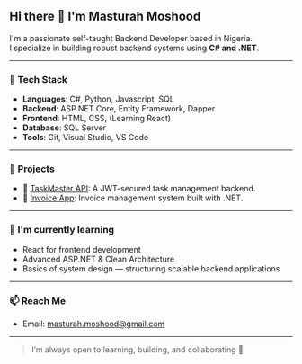 ## Hi there 👋 I'm Masturah Moshood

I'm a passionate self-taught Backend Developer based in Nigeria.  
I specialize in building robust backend systems using **C# and .NET**.

---

### 🚀 Tech Stack
- **Languages**: C#, Python, Javascript, SQL
- **Backend**: ASP.NET Core, Entity Framework, Dapper
- **Frontend**: HTML, CSS, (Learning React)
- **Database**: SQL Server
- **Tools**: Git, Visual Studio, VS Code

---

### 🔧 Projects
- 💼 [TaskMaster API](https://github.com/CodeWithMastu/TaskMaster-API): A JWT-secured task management backend.
- 🧾 [Invoice App](https://github.com/CodeWithMastu/InvoiceApp): Invoice management system built with .NET.

---

### 🌱 I'm currently learning
- React for frontend development
- Advanced ASP.NET & Clean Architecture
- Basics of system design — structuring scalable backend applications
---

### 📫 Reach Me
- Email: masturah.moshood@gmail.com  

---

> I’m always open to learning, building, and collaborating 🚀

<!--
**CodeWithMastu/CodeWithMastu** is a ✨ _special_ ✨ repository because its `README.md` (this file) appears on your GitHub profile.

Here are some ideas to get you started:

- 🔭 I’m currently working on ...
- 🌱 I’m currently learning ...
- 👯 I’m looking to collaborate on ...
- 🤔 I’m looking for help with ...
- 💬 Ask me about ...
- 📫 How to reach me: ...
- 😄 Pronouns: ...
- ⚡ Fun fact: ...
-->
